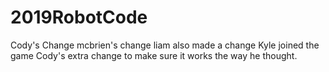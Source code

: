 # 2019RobotCode


Cody's Change
mcbrien's change
liam also made a change
Kyle joined the game
Cody's extra change to make sure it works the way he thought.
